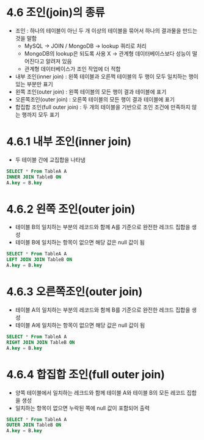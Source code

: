 # 4.6 조인(join)의 종류
- 조인 : 하나의 테이블이 아닌 두 개 이상의 테이블을 묶어서 하나의 결과물을 만드는 것을 말함
  - MySQL -> JOIN / MongoDB -> lookup 쿼리로 처리
  - MongoDB의 lookup은 되도록 사용 X -> 관계형 데이터베이스보다 성능이 떨어진다고 알려져 있음
  - 관계형 데이터베이스가 조인 작업에 더 적합
- 내부 조인(inner join) : 왼쪽 테이블과 오른쩍 테이블의 두 행이 모두 일치하는 행이 있는 부분만 표기
- 왼쪽 조인(outer join) : 왼쪽 테이블의 모든 행이 결과 테이블에 표기
- 오른쪽조인(outer join) : 오른쪽 테이블의 모든 행이 결과 테이블에 표기
- 합집합 조인(full outer join) : 두 개의 테이블을 기반으로 조인 조건에 만족하지 않는 행까지 모두 표기

# 4.6.1 내부 조인(inner join)
- 두 테이블 간에 교집합을 나타냄

```sql
SELECT * From TableA A
INNER JOIN TableB ON
A.key = B.key
```

# 4.6.2 왼쪽 조인(outer join)
- 테이블 B의 일치하는 부분의 레코드와 함께 A를 기준으로 완전한 레크드 집합을 생성
- 테이블 B에 일치하는 항목이 없으면 해당 값은 null 값이 됨

```sql
SELECT * From TableA A
LEFT JOIN JOIN TableB ON
A.key = B.key
```

# 4.6.3 오른쪽조인(outer join)
- 테이블 A의 일치하는 부분의 레코드와 함께 B를 기준으로 완전한 레크드 집합을 생성
- 테이블 A에 일치하는 항목이 없으면 해당 값은 null 값이 됨

```sql
SELECT * From TableA A
RIGHT JOIN JOIN TableB ON
A.key = B.key
```

# 4.6.4 합집합 조인(full outer join)
- 양쪽 테이블에서 일치하는 레크드와 함께 테이블 A와 테이블 B의 모든 레코드 집합을 생성
- 일치하는 항목이 없으면 누락된 쪽에 null 값이 포함되어 출력

```sql
SELECT * From TableA A
OUTER JOIN TableB ON
A.key = B.key
```